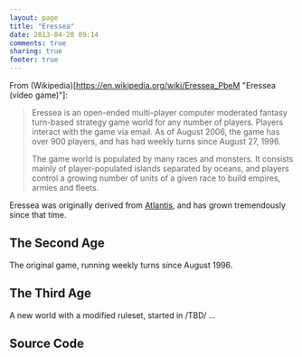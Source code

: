 ```yaml
---
layout: page
title: "Eressea"
date: 2013-04-28 09:14
comments: true
sharing: true
footer: true
---
```


From (Wikipedia)[https://en.wikipedia.org/wiki/Eressea_PbeM "Eressea (video game)"]:
> Eressea is an open-ended multi-player computer moderated fantasy turn-based
> strategy game world for any number of players. Players interact with the
> game via email. As of August 2006, the game has over 900 players, and has
> had weekly turns since August 27, 1996.
>
> The game world is populated by many races and monsters. It consists mainly of
> player-populated islands separated by oceans, and players control a growing
> number of units of a given race to build empires, armies and fleets.

Eressea was originally derived from [Atlantis](/atlantis/), and has grown
tremendously since that time.

## The Second Age

The original game, running weekly turns since August 1996.

## The Third Age

A new world with a modified ruleset, started in /TBD/ ...

## Source Code
